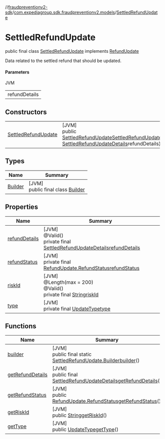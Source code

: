 //[fraudpreventionv2-sdk](../../../index.md)/[com.expediagroup.sdk.fraudpreventionv2.models](../index.md)/[SettledRefundUpdate](index.md)

# SettledRefundUpdate

public final class [SettledRefundUpdate](index.md) implements [RefundUpdate](../-refund-update/index.md)

Data related to the settled refund that should be updated.

#### Parameters

JVM

| |
|---|
| refundDetails |

## Constructors

| | |
|---|---|
| [SettledRefundUpdate](-settled-refund-update.md) | [JVM]<br>public [SettledRefundUpdate](index.md)[SettledRefundUpdate](-settled-refund-update.md)([String](https://docs.oracle.com/javase/8/docs/api/java/lang/String.html)riskId, [SettledRefundUpdateDetails](../-settled-refund-update-details/index.md)refundDetails) |

## Types

| Name | Summary |
|---|---|
| [Builder](-builder/index.md) | [JVM]<br>public final class [Builder](-builder/index.md) |

## Properties

| Name | Summary |
|---|---|
| [refundDetails](index.md#-10703579%2FProperties%2F-173342751) | [JVM]<br>@Valid()<br>private final [SettledRefundUpdateDetails](../-settled-refund-update-details/index.md)[refundDetails](index.md#-10703579%2FProperties%2F-173342751) |
| [refundStatus](index.md#-2118474399%2FProperties%2F-173342751) | [JVM]<br>private final [RefundUpdate.RefundStatus](../-refund-update/-refund-status/index.md)[refundStatus](index.md#-2118474399%2FProperties%2F-173342751) |
| [riskId](index.md#1601727777%2FProperties%2F-173342751) | [JVM]<br>@Length(max = 200)<br>@Valid()<br>private final [String](https://docs.oracle.com/javase/8/docs/api/java/lang/String.html)[riskId](index.md#1601727777%2FProperties%2F-173342751) |
| [type](index.md#157731761%2FProperties%2F-173342751) | [JVM]<br>private final [UpdateType](../-update-type/index.md)[type](index.md#157731761%2FProperties%2F-173342751) |

## Functions

| Name | Summary |
|---|---|
| [builder](builder.md) | [JVM]<br>public final static [SettledRefundUpdate.Builder](-builder/index.md)[builder](builder.md)() |
| [getRefundDetails](get-refund-details.md) | [JVM]<br>public final [SettledRefundUpdateDetails](../-settled-refund-update-details/index.md)[getRefundDetails](get-refund-details.md)() |
| [getRefundStatus](get-refund-status.md) | [JVM]<br>public [RefundUpdate.RefundStatus](../-refund-update/-refund-status/index.md)[getRefundStatus](get-refund-status.md)() |
| [getRiskId](get-risk-id.md) | [JVM]<br>public [String](https://docs.oracle.com/javase/8/docs/api/java/lang/String.html)[getRiskId](get-risk-id.md)() |
| [getType](get-type.md) | [JVM]<br>public [UpdateType](../-update-type/index.md)[getType](get-type.md)() |
